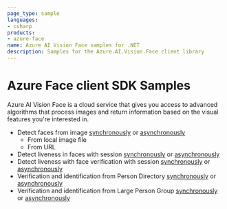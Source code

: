 ```yaml
---
page_type: sample
languages:
- csharp
products:
- azure-face
name: Azure AI Vision Face samples for .NET
description: Samples for the Azure.AI.Vision.Face client library
---
```


# Azure Face client SDK Samples

Azure AI Vision Face is a cloud service that  gives you access to advanced algorithms that process images and return information based on the visual features you're interested in.

- Detect faces from image [synchronously](https://github.com/Azure/azure-sdk-for-net/tree/main/sdk/face/Azure.AI.Vision.Face/samples/Sample_FaceDetection.md) or [asynchronously](https://github.com/Azure/azure-sdk-for-net/tree/main/sdk/face/Azure.AI.Vision.Face/samples/Sample_FaceDetectionAsync.md)
  - From local image file
  - From URL
- Detect liveness in faces with session [synchronously](https://github.com/Azure/azure-sdk-for-net/tree/main/sdk/face/Azure.AI.Vision.Face/samples/Sample_DetectLivenessWithSession.md) or [asynchronously](https://github.com/Azure/azure-sdk-for-net/tree/main/sdk/face/Azure.AI.Vision.Face/samples/Sample_DetectLivenessWithSessionAsync.md)
- Detect liveness with face verification with session [synchronously](https://github.com/Azure/azure-sdk-for-net/tree/main/sdk/face/Azure.AI.Vision.Face/samples/Sample_DetectLivenessWithVeirfyWithSession.md) or [asynchronously](https://github.com/Azure/azure-sdk-for-net/tree/main/sdk/face/Azure.AI.Vision.Face/samples/Sample_DetectLivenessWithVeirfyWithSessionAsync.md)
- Verification and identification from Person Directory [synchronously](https://github.com/Azure/azure-sdk-for-net/tree/main/sdk/face/Azure.AI.Vision.Face/samples/Sample_PersonDirectory.md) or [asynchronously](https://github.com/Azure/azure-sdk-for-net/tree/main/sdk/face/Azure.AI.Vision.Face/samples/Sample_PersonDirectoryAsync.md)
- Verification and identification from Large Person Group [synchronously](https://github.com/Azure/azure-sdk-for-net/tree/main/sdk/face/Azure.AI.Vision.Face/samples/Sample_LargePersonGroup.md) or [asynchronously](https://github.com/Azure/azure-sdk-for-net/tree/main/sdk/face/Azure.AI.Vision.Face/samples/Sample_LargePersonGroupAsync.md)
